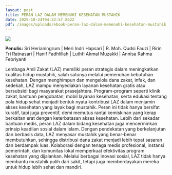 ```yaml
---
layout: post
title: PERAN LAZ DALAM MEMENUHI KESEHATAN MUSTAHIK
date: 2025-10-24T04:22:57.862Z
pdf: /images/uploads/ebook-peran-laz-dalam-memenuhi-kesehatan-mustahik.pdf
---
```

![](/images/uploads/screenshot-2025-10-24-112922.jpg)

**P﻿enulis:**  Sri Herianingrum | Meri Indri Hapsari |
 R. Moh. Qudsi Fauzi | Ririn Tri Ratnasari | Hanif Fadhlillah |
 Luthfi Akmal Muzakki | Annisa Rahma Febriyanti

Lembaga Amil Zakat (LAZ) memiliki peran strategis dalam meningkatkan kualitas hidup mustahik, salah satunya melalui pemenuhan kebutuhan kesehatan. Dengan menghimpun dan mengelola dana zakat, infak, dan sedekah, LAZ mampu menyediakan layanan kesehatan gratis atau bersubsidi bagi masyarakat prasejahtera. Program-program seperti klinik zakat, bantuan pengobatan, mobil layanan kesehatan, serta edukasi tentang pola hidup sehat menjadi bentuk nyata kontribusi LAZ dalam menjamin akses kesehatan yang layak bagi mustahik. Peran ini tidak hanya bersifat kuratif, tapi juga preventif, demi memutus rantai kemiskinan yang kerap berkaitan erat dengan keterbatasan akses kesehatan.
	Lebih dari sekadar bantuan medis, peran LAZ dalam bidang kesehatan juga mencerminkan prinsip keadilan sosial dalam Islam. Dengan pendekatan yang berkelanjutan dan berbasis data, LAZ menyasar mustahik yang benar-benar membutuhkan, sehingga distribusi dana zakat menjadi lebih tepat sasaran dan berdampak luas. Kolaborasi dengan tenaga medis profesional, instansi pemerintah, dan komunitas lokal memperkuat efektivitas program kesehatan yang dijalankan. Melalui berbagai inovasi sosial, LAZ tidak hanya membantu mustahik pulih dari sakit, tetapi juga memberdayakan mereka untuk hidup lebih sehat dan mandiri.